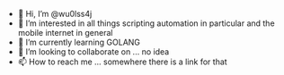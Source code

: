 - 👋 Hi, I’m @wu0lss4j
- 👀 I’m interested in all things scripting automation in particular and the mobile internet in general
- 🌱 I’m currently learning GOLANG
- 💞️ I’m looking to collaborate on ... no idea
- 📫 How to reach me ... somewhere there is a link for that

<!---
wu0lss4j/wu0lss4j is a ✨ special ✨ repository because its `README.md` (this file) appears on your GitHub profile.
You can click the Preview link to take a look at your changes.
--->
